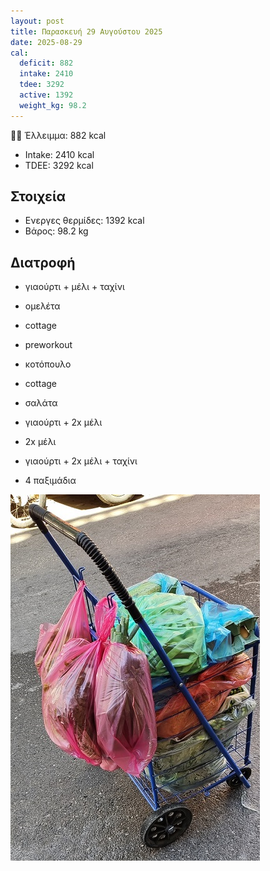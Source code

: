 ```yaml
---
layout: post
title: Παρασκευή 29 Αυγούστου 2025
date: 2025-08-29
cal:
  deficit: 882
  intake: 2410
  tdee: 3292
  active: 1392
  weight_kg: 98.2
---
```


💪🏻 Έλλειμμα: <span class="green">882 kcal</span>

- Intake: 2410 kcal
- ΤDEE: 3292 kcal

## Στοιχεία

- Ενεργες θερμίδες: 1392 kcal
- Βάρος: 98.2 kg

## Διατροφή

- γιαούρτι + μέλι + ταχίνι

- ομελέτα
- cottage
- preworkout

- κοτόπουλο
- cottage
- σαλάτα
- γιαούρτι + 2x μέλι
- 2x μέλι

- γιαούρτι + 2x μέλι + ταχίνι
- 4 παξιμάδια



![pic](/pics/2025-08-29/01.jpg)

